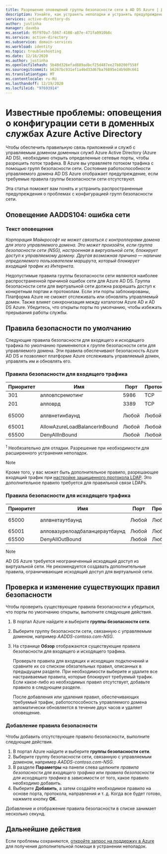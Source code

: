 ```yaml
---
title: Разрешение оповещений группы безопасности сети в AD DS Azure | Документация Майкрософт
description: Узнайте, как устранять неполадки и устранять предупреждения о настройке группы безопасности сети для Azure Active Directory доменных служб
services: active-directory-ds
author: justinha
manager: daveba
ms.assetid: 95f970a7-5867-4108-a87e-471fa0910b8c
ms.service: active-directory
ms.subservice: domain-services
ms.workload: identity
ms.topic: troubleshooting
ms.date: 12/16/2020
ms.author: justinha
ms.openlocfilehash: 5b48d326efad889adbcf25d487ee27b8200f558f
ms.sourcegitcommit: b6267bc931ef1a4bd33d67ba76895e14b9d0c661
ms.translationtype: MT
ms.contentlocale: ru-RU
ms.lasthandoff: 12/19/2020
ms.locfileid: "97693914"
---
```

# <a name="known-issues-network-configuration-alerts-in-azure-active-directory-domain-services"></a>Известные проблемы: оповещения о конфигурации сети в доменных службах Azure Active Directory

Чтобы обеспечить правильную связь приложений и служб с управляемым доменом доменных служб Azure Active Directory (Azure AD DS), необходимо открыть определенные сетевые порты, чтобы разрешить поток трафика. В Azure вы управляете потоком трафика с помощью групп безопасности сети. Состояние работоспособности управляемого домена AD DS Azure отображает предупреждение, если требуемые правила группы безопасности сети отсутствуют.

Эта статья поможет вам понять и устранить распространенные предупреждения о проблемах с конфигурацией групп безопасности сети.

## <a name="alert-aadds104-network-error"></a>Оповещение AADDS104: ошибка сети

### <a name="alert-message"></a>Текст оповещения

*Корпорация Майкрософт не может связаться с контроллерами домена для этого управляемого домена. Это может произойти, если группа безопасности сети (NSG), настроенная в виртуальной сети, блокирует доступ к управляемому домену. Другая возможная причина — наличие определяемого пользователем маршрута, который блокирует входящий трафик из Интернета.*

Недопустимые правила группы безопасности сети являются наиболее распространенной причиной ошибок сети для Azure AD DS. Группа безопасности сети для виртуальной сети должна разрешать доступ к конкретным портам и протоколам. Если эти порты заблокированы, Платформа Azure не сможет отслеживать или обновлять управляемый домен. Также влияет синхронизация между каталогом Azure AD и AD DS Azure. Убедитесь, что открыты порты по умолчанию, чтобы избежать прерывания работы службы.

## <a name="default-security-rules"></a>Правила безопасности по умолчанию

Следующие правила безопасности для входящего и исходящего трафика по умолчанию применяются к группе безопасности сети для управляемого домена. Эти правила обеспечивают безопасность Azure AD DS и позволяют платформе Azure отслеживать управляемый домен, управлять им и обновлять его.

### <a name="inbound-security-rules"></a>Правила безопасности для входящего трафика

| Приоритет | Имя | Порт | Протокол | Источник | Назначение | Действие |
|----------|------|------|----------|--------|-------------|--------|
| 301      | алловпсремотинг | 5986| TCP | AzureActiveDirectoryDomainServices | Любой | Allow |
| 201      | алловрд | 3389 | TCP | CorpNetSaw | Любой | Запретить<sup>1</sup> |
| 65000    | аллвнетинбаунд | Любой | Любой | Виртуальная сеть | Виртуальная сеть | Allow |
| 65001    | AllowAzureLoadBalancerInBound | Любой | Любой | AzureLoadBalancer | Любой | Allow |
| 65500    | DenyAllInBound | Любой | Любой | Любой | Любой | Запрет |


<sup>1</sup> Необязательно для отладки. Разрешение при необходимости для расширенного устранения неполадок.

> [!NOTE]
> Кроме того, у вас может быть дополнительное правило, разрешающее входящий трафик при [настройке защищенного протокола LDAP][configure-ldaps]. Это дополнительное правило требуется для правильной связи LDAPs.

### <a name="outbound-security-rules"></a>Правила безопасности для исходящего трафика

| Приоритет | Имя | Порт | Протокол | Источник | Назначение | Действие |
|----------|------|------|----------|--------|-------------|--------|
| 65000    | аллвнетаутбаунд | Любой | Любой | Виртуальная сеть | Виртуальная сеть | Allow |
| 65001    | алловазурелоадбаланцераутбаунд | Любой | Любой |  Любой | Интернет | Allow |
| 65500    | DenyAllOutBound | Любой | Любой | Любой | Любой | Запрет |

>[!NOTE]
> AD DS Azure требуется неограниченный исходящий доступ из виртуальной сети. Не рекомендуется создавать дополнительные правила, ограничивающие исходящий доступ для виртуальной сети.

## <a name="verify-and-edit-existing-security-rules"></a>Проверка и изменение существующих правил безопасности

Чтобы проверить существующие правила безопасности и убедиться, что порты по умолчанию открыты, выполните следующие действия.

1. В портал Azure найдите и выберите **группы безопасности сети**.
1. Выберите группу безопасности сети, связанную с управляемым доменом, например *AADDS-contoso.com-NSG*.
1. На странице **Обзор** отображаются существующие правила безопасности для входящего и исходящего трафика.

    Проверьте правила для входящих и исходящих подключений и сравните их со списком обязательных правил, описанных в предыдущем разделе. При необходимости выберите и удалите все настраиваемые правила, которые блокируют требуемый трафик. Если какое-либо из необходимых правил отсутствует, добавьте правило в следующем разделе.

    После добавления или удаления правил, обеспечивающих требуемый трафик, работоспособность управляемого домена автоматически обновляется в течение двух часов и удаляет оповещение.

### <a name="add-a-security-rule"></a>Добавление правила безопасности

Чтобы добавить отсутствующее правило безопасности, выполните следующие действия.

1. В портал Azure найдите и выберите **группы безопасности сети**.
1. Выберите группу безопасности сети, связанную с управляемым доменом, например *AADDS-contoso.com-NSG*.
1. В разделе **Параметры** на панели слева щелкните *правила безопасности для входящего трафика* или *правила безопасности для исходящего трафика* в зависимости от того, какое правило необходимо добавить.
1. Выберите **Добавить**, а затем создайте необходимое правило на основе порта, протокола, направления и т. д. Когда все будет готово, нажмите кнопку **ОК**.

Добавление и отображение правила безопасности в списке занимает несколько секунд.

## <a name="next-steps"></a>Дальнейшие действия

Если проблемы сохраняются, [откройте запрос на поддержку в Azure][azure-support] для получения дополнительной помощи в устранении неполадок.

<!-- INTERNAL LINKS -->
[azure-support]: ../active-directory/fundamentals/active-directory-troubleshooting-support-howto.md
[configure-ldaps]: tutorial-configure-ldaps.md
